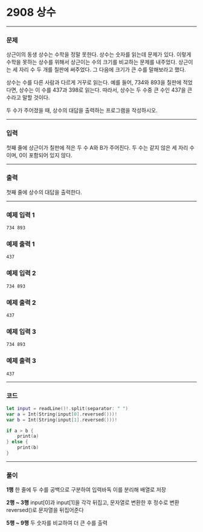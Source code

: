 # 2908 상수
---
### 문제
상근이의 동생 상수는 수학을 정말 못한다. 상수는 숫자를 읽는데 문제가 있다. 이렇게 수학을 못하는 상수를 위해서 상근이는 수의 크기를 비교하는 문제를 내주었다. 상근이는 세 자리 수 두 개를 칠판에 써주었다. 그 다음에 크기가 큰 수를 말해보라고 했다.

상수는 수를 다른 사람과 다르게 거꾸로 읽는다. 예를 들어, 734와 893을 칠판에 적었다면, 상수는 이 수를 437과 398로 읽는다. 따라서, 상수는 두 수중 큰 수인 437을 큰 수라고 말할 것이다.

두 수가 주어졌을 때, 상수의 대답을 출력하는 프로그램을 작성하시오.

---
### 입력
첫째 줄에 상근이가 칠판에 적은 두 수 A와 B가 주어진다. 두 수는 같지 않은 세 자리 수이며, 0이 포함되어 있지 않다.

---
### 출력
첫째 줄에 상수의 대답을 출력한다.

---
### 예제 입력 1
```
734 893
```
### 예제 출력 1
```
437
```
### 예제 입력 2
```
734 893
```
### 예제 출력 2
```
437
```
### 예제 입력 3
```
734 893
```
### 예제 출력 3
```
437
```
---
### 코드
```swift
let input = readLine()!.split(separator: " ")
var a = Int(String(input[0].reversed()))!
var b = Int(String(input[1].reversed()))!

if a > b {
    print(a)
} else {
    print(b)
}
```
---
### 풀이
**1행**
한 줄에 두 수를 공백으로 구분하여 입력바독 이를 분리해 배열로 저장

**2행 ~ 3행**
input[0]과 input[1]을 각각 뒤집고, 문자열로 변환한 후 정수로 변환
reversed()로 문자열을 뒤집어준다

**5행 ~ 9행**
두 숫자를 비교하여 더 큰 수를 출력
